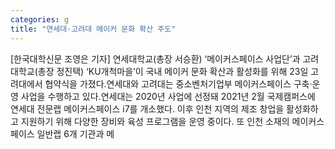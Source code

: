 ```yaml
---
categories: g
title: "연세대·고려대 메이커 문화 확산 주도"
---
```

[한국대학신문 조영은 기자] 연세대학교(총장 서승환) ‘메이커스페이스 사업단’과 고려대학교(총장 정진택) ‘KU개척마을’이 국내 메이커 문화 확산과 활성화를 위해 23일 고려대에서 협약식을 가졌다.연세대와 고려대는 중소벤처기업부 메이커스페이스 구축·운영 사업을 수행하고 있다.연세대는 2020년 사업에 선정돼 2021년 2월 국제캠퍼스에 연세대 전문랩 메이커스페이스 i7를 개소했다. 이후 인천 지역의 제조 창업을 활성화하고 지원하기 위해 다양한 장비와 육성 프로그램을 운영 중이다. 또 인천 소재의 메이커스페이스 일반랩 6개 기관과 메
